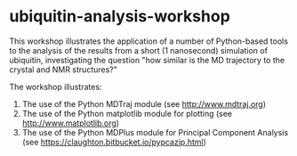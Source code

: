 # ubiquitin-analysis-workshop
This workshop illustrates the application of a number of Python-based tools to the analysis of the results from a short (1 nanosecond) simulation of ubiquitin, investigating the question "how similar is the MD trajectory to the crystal and NMR structures?"

The workshop illustrates:
1. The use of the Python MDTraj module (see http://www.mdtraj.org)
2. The use of the Python matplotlib module for plotting (see http://www.matplotlib.org)
3. The use of the Python MDPlus module for Principal Component Analysis (see https://claughton.bitbucket.io/pypcazip.html)
